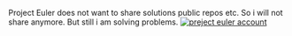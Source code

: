 Project Euler does not want to share solutions public repos etc. So i will not share anymore.
But still i am solving problems.
<a href="https://imgbb.com/"><img src="https://projecteuler.net/profile/mumtaz61.png" 
alt="preject euler account" border="0"></a>
